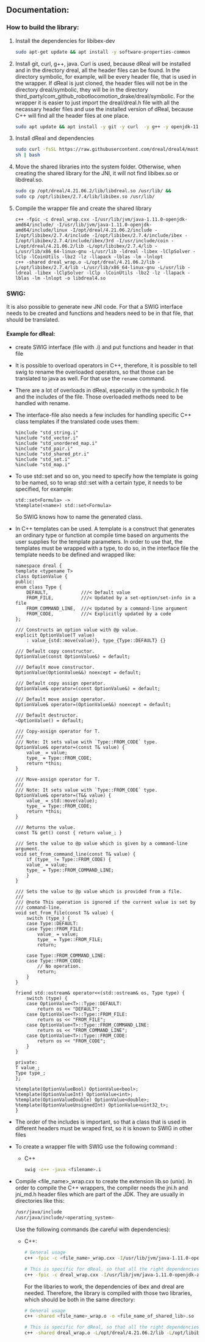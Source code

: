 <!--
This file is part of JavaSMT,
an API wrapper for a collection of SMT solvers:
https://github.com/sosy-lab/java-smt

SPDX-FileCopyrightText: 2023 Dirk Beyer <https://www.sosy-lab.org>

SPDX-License-Identifier: Apache-2.0
-->

## Documentation:
### How to build the library:
1. Install the dependencies for libibex-dev
    ```bash
    sudo apt-get update && apt install -y software-properties-common
    ```
2. Install git, curl, g++, java. Curl is used, because dReal will be installed and in the 
   directory dreal, all the header files can be found. In the directory symbolic, for example,
   will be every header file, that is used in the wrapper. If dReal is just cloned, the header 
   files will not be in the directory dreal/symbolic, they will be in the directory 
   third_party/com_github_robotlocomotion_drake/dreal/symbolic. For the wrapper it is easier to 
   just import the dreal/dreal.h file with all the necassary header files and use the installed 
   version of dReal, because C++ will find all the header files at one place.
    ```bash
   sudo apt update && apt install -y git -y curl  -y g++ -y openjdk-11-jdk
    ```
3. Install dReal and dependencies
    ```bash
   sudo curl -fsSL https://raw.githubusercontent.com/dreal/dreal4/master/setup/ubuntu/22.04/install.
   sh | bash
   ```
4. Move the shared libraries into the system folder. Otherwise, when creating the shared library 
   for the JNI, it will not find libibex.so or libdreal.so.
    ```bash
   sudo cp /opt/dreal/4.21.06.2/lib/libdreal.so /usr/lib/ &&
   sudo cp /opt/libibex/2.7.4/lib/libibex.so /usr/lib/
   ```
5. Compile the wrapper file and create the shared library
    ```
   c++ -fpic -c dreal_wrap.cxx -I/usr/lib/jvm/java-1.11.0-openjdk-amd64/include/ -I/usr/lib/jvm/java-1.11.0-openjdk-amd64/include/linux -I/opt/dreal/4.21.06.2/include -I/opt/libibex/2.7.4/include -I/opt/libibex/2.7.4/include/ibex -I/opt/libibex/2.7.4/include/ibex/3rd -I/usr/include/coin -L/opt/dreal/4.21.06.2/lib -L/opt/libibex/2.7.4/lib -L/usr/lib/x86_64-linux-gnu -L/usr/lib -ldreal -libex -lClpSolver -lClp -lCoinUtils -lbz2 -lz -llapack -lblas -lm -lnlopt
   c++ -shared dreal_wrap.o -L/opt/dreal/4.21.06.2/lib -L/opt/libibex/2.7.4/lib -L/usr/lib/x86_64-linux-gnu -L/usr/lib -ldreal -libex -lClpSolver -lClp -lCoinUtils -lbz2 -lz -llapack -lblas -lm -lnlopt -o libdreal4.so
   ```

### SWIG:
It is also possible to generate new JNI code. For that a SWIG interface needs to be created and 
functions and headers need to be in that file, that should be translated.
#### Example for dReal:
- create SWIG interface (file with .i) and put functions and header in that file
- It is possible to overload operators in C++, therefore, it is possible to tell swig to rename the overloaded operators, so that those can be translated to java as well. For that use the ```rename``` command.
- There are a lot of overloads in dReal, especially in the symbolic.h file and the includes of the file. Those overloaded methods need to be handled with rename.
- The interface-file also needs a few includes for handling specific C++ class templates if the 
  translated code uses them:
    ```
    %include "std_string.i"
    %include "std_vector.i"
    %include "std_unordered_map.i"
    %include "std_pair.i"
    %include "std_shared_ptr.i"
    %include "std_set.i"
    %include "std_map.i"
    ```
- To use std::set and so on, you need to specify how the template is going to be named, so to wrap std::set with a certain type, it needs to be specified, for example:
    ```
    std::set<Formula> ->
    %template(<name>) std::set<Formula> 
    ```
    So SWIG knows how to name the generated class.
- In C++ templates can be used. A template is a construct that generates an ordinary type or function at compile time based on arguments the user supplies for the template parameters.
In order to use that, the templates must be wrapped with a type, to do so, in the interface file the template needs to be defined and wrapped like:
    ```
    namespace dreal {
    template <typename T>
    class OptionValue {
    public:
    enum class Type {
        DEFAULT,            ///< Default value
        FROM_FILE,          ///< Updated by a set-option/set-info in a file
        FROM_COMMAND_LINE,  ///< Updated by a command-line argument
        FROM_CODE,          ///< Explicitly updated by a code
    };

    /// Constructs an option value with @p value.
    explicit OptionValue(T value)
        : value_{std::move(value)}, type_{Type::DEFAULT} {}

    /// Default copy constructor.
    OptionValue(const OptionValue&) = default;

    /// Default move constructor.
    OptionValue(OptionValue&&) noexcept = default;

    /// Default copy assign operator.
    OptionValue& operator=(const OptionValue&) = default;

    /// Default move assign operator.
    OptionValue& operator=(OptionValue&&) noexcept = default;

    /// Default destructor.
    ~OptionValue() = default;

    /// Copy-assign operator for T.
    ///
    /// Note: It sets value with `Type::FROM_CODE` type.
    OptionValue& operator=(const T& value) {
        value_ = value;
        type_ = Type::FROM_CODE;
        return *this;
    }

    /// Move-assign operator for T.
    ///
    /// Note: It sets value with `Type::FROM_CODE` type.
    OptionValue& operator=(T&& value) {
        value_ = std::move(value);
        type_ = Type::FROM_CODE;
        return *this;
    }

    /// Returns the value.
    const T& get() const { return value_; }

    /// Sets the value to @p value which is given by a command-line argument.
    void set_from_command_line(const T& value) {
        if (type_ != Type::FROM_CODE) {
        value_ = value;
        type_ = Type::FROM_COMMAND_LINE;
        }
    }

    /// Sets the value to @p value which is provided from a file.
    ///
    /// @note This operation is ignored if the current value is set by
    /// command-line.
    void set_from_file(const T& value) {
        switch (type_) {
        case Type::DEFAULT:
        case Type::FROM_FILE:
            value_ = value;
            type_ = Type::FROM_FILE;
            return;

        case Type::FROM_COMMAND_LINE:
        case Type::FROM_CODE:
            // No operation.
            return;
        }
    }

    friend std::ostream& operator<<(std::ostream& os, Type type) {
        switch (type) {
        case OptionValue<T>::Type::DEFAULT:
            return os << "DEFAULT";
        case OptionValue<T>::Type::FROM_FILE:
            return os << "FROM_FILE";
        case OptionValue<T>::Type::FROM_COMMAND_LINE:
            return os << "FROM_COMMAND_LINE";
        case OptionValue<T>::Type::FROM_CODE:
            return os << "FROM_CODE";
        }
    }

    private:
    T value_;
    Type type_;
    };

    %template(OptionValueBool) OptionValue<bool>;
    %template(OptionValueInt) OptionValue<int>;
    %template(OptionValueDouble) OptionValue<double>;
    %template(OptionValueUnsignedInt) OptionValue<uint32_t>;
    }
    ```

- The order of the includes is important, so that a class that is used in different headers must be wraped first, so it is known to SWIG in other files
- To create a wrapper file with SWIG use the following command :
    - C++ 
        ```bash
        swig -c++ -java <filename>.i 
        ``` 
- Compile <file_name>_wrap.cxx to create the extension lib.so (unix). In order to compile the C++ wrappers, the compiler needs the jni.h and jni_md.h header files which are part of the JDK. They are usually in directories like this:
    ```bash
    /usr/java/include
    /usr/java/include/<operating_system>
    ```
    Use the following commands (be careful with dependencies):
    - C++:
        ```bash
        # General usage
        c++ -fpic -c <file_name>_wrap.cxx -I/usr/lib/jvm/java-1.11.0-openjdk-amd64/include/ -I/usr/lib/jvm/java-1.11.0-openjdk-amd64/include/linux  
        
        # This is specific for dReal, so that all the right dependencies are included
        c++ -fpic -c dreal_wrap.cxx -I/usr/lib/jvm/java-1.11.0-openjdk-amd64/include/ -I/usr/lib/jvm/java-1.11.0-openjdk-amd64/include/linux -I/opt/dreal/4.21.06.2/include -I/opt/libibex/2.7.4/include -I/opt/libibex/2.7.4/include/ibex -I/opt/libibex/2.7.4/include/ibex/3rd -I/usr/include/coin -L/opt/dreal/4.21.06.2/lib -L/opt/libibex/2.7.4/lib -L/usr/lib/x86_64-linux-gnu -L/usr/lib -ldreal -libex -lClpSolver -lClp -lCoinUtils -lbz2 -lz -llapack -lblas -lm -lnlopt
        ```

        For the libaries to work, the dependencies of ibex and dreal are needed. Therefore, the library is compiled with those two libraries, which should be both in the same directory:
        ```bash
        # General usage
        c++ -shared <file_name>_wrap.o -o <file_name_of_shared_lib>.so
      
        # This is specific for dReal, so that all the right dependencies are included
        c++ -shared dreal_wrap.o -L/opt/dreal/4.21.06.2/lib -L/opt/libibex/2.7.4/lib -L/usr/lib/x86_64-linux-gnu -L/usr/lib -ldreal -libex -lClpSolver -lClp -lCoinUtils -lbz2 -lz -llapack -lblas -lm -lnlopt -o libdreal4.so

        ```




